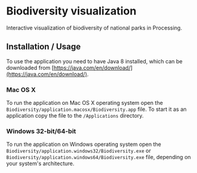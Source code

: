 # Biodiversity visualization
Interactive visualization of biodiversity of national parks in Processing.

## Installation / Usage
To use the application you need to have Java 8 installed, which can be downloaded from [https://java.com/en/download/](https://java.com/en/download/).

### Mac OS X
To run the application on Mac OS X operating system open the `Biodiversity/application.macosx/Biodiversity.app` file. To start it as an application copy the file to the `/Applications` directory.

### Windows 32-bit/64-bit
To run the application on Windows operating system open the `Biodiversity/application.windows32/Biodiversity.exe` or `Biodiversity/application.windows64/Biodiversity.exe` file, depending on your system's architecture.
